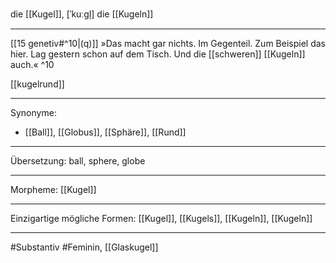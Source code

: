 die [[Kugel]], [ˈkuːɡl̩]
die [[Kugeln]]


---
[[15 genetiv#^10|(q)]] »Das macht gar nichts. Im Gegenteil. Zum Beispiel das hier. Lag gestern schon auf dem Tisch. Und die [[schweren]] [[Kugeln]] auch.« ^10

[[kugelrund]]

---
Synonyme:
- [[Ball]], [[Globus]], [[Sphäre]], [[Rund]]

---
Übersetzung: ball, sphere, globe

---
Morpheme:
[[Kugel]]

---
Einzigartige mögliche Formen: [[Kugel]], [[Kugels]], [[Kugeln]], [[Kugeln]]

---
#Substantiv #Feminin, [[Glaskugel]]